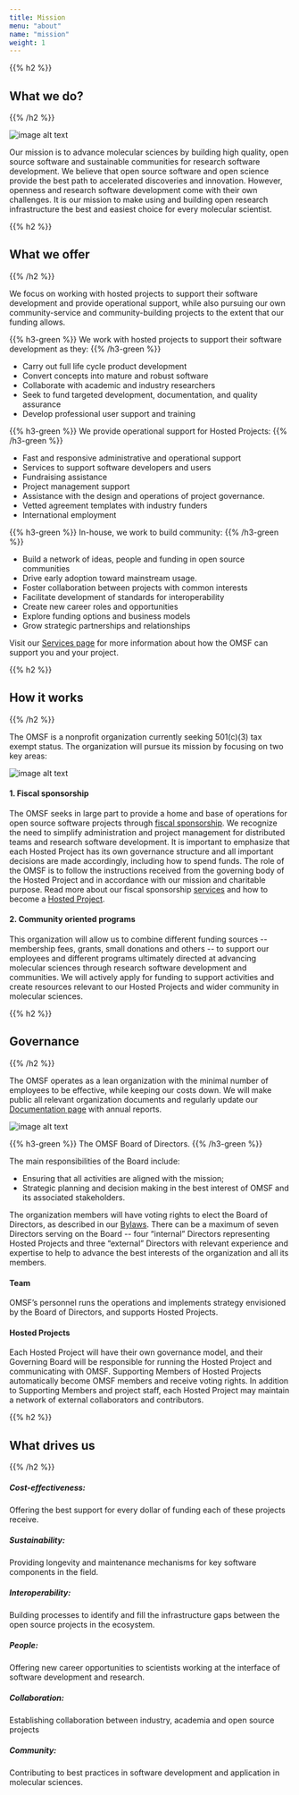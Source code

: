 ```yaml
---
title: Mission
menu: "about"
name: "mission"
weight: 1
---
```


{{% h2 %}}
## What we do?
{{% /h2 %}}

![image alt text](images/OMF-img1.jpg)

Our mission is to advance molecular sciences by building high quality, open source software and sustainable communities for research software development. 
We believe that open source software and open science provide the best path to accelerated discoveries and innovation. However, openness and research software development come with their own challenges. It is our mission to make using and building open research infrastructure the best and easiest choice for every molecular scientist.


{{% h2 %}}
## What we offer
{{% /h2 %}}

We focus on working with hosted projects to support their software development and provide operational support, while also pursuing our own community-service and community-building projects to the extent that our funding allows. 

{{% h3-green %}}
We work with hosted projects to support their software development as they:
{{% /h3-green %}}
* Carry out full life cycle product development
* Convert concepts into mature and robust software
* Collaborate with academic and industry researchers
* Seek to fund targeted development, documentation, and quality assurance
* Develop professional user support and training

{{% h3-green %}}
We provide operational support for Hosted Projects:
{{% /h3-green %}}
* Fast and responsive administrative and operational support 
* Services to support software developers and users 
* Fundraising assistance
* Project management support
* Assistance with the design and operations of project governance.
* Vetted agreement templates with industry funders
* International employment 

{{% h3-green %}}
In-house, we work to build community:
{{% /h3-green %}}
* Build a network of ideas, people and funding in open source communities
* Drive early adoption toward mainstream usage.
* Foster collaboration between projects with common interests
* Facilitate development of standards for interoperability 
* Create new career roles and opportunities 
* Explore funding options and business models 
* Grow strategic partnerships and relationships 

Visit our [Services page](#services) for more information about how the OMSF can support you and your project.


{{% h2 %}}
## How it works
{{% /h2 %}}

The OMSF is a nonprofit organization currently seeking 501(c)(3) tax exempt status. The organization will pursue its mission by focusing on two key areas:

![image alt text](images/OMF-img2.jpg)

#### 1.	Fiscal sponsorship
The OMSF seeks in large part to provide a home and base of operations for open source software projects through [fiscal sponsorship](https://en.wikipedia.org/wiki/Fiscal_sponsorship). We recognize the need to simplify administration and project management for distributed teams and research software development. It is important to emphasize that each Hosted Project has its own governance structure and all important decisions are made accordingly, including how to spend funds. The role of the OMSF is to follow the instructions received from the governing body of the Hosted Project and in accordance with our mission and charitable purpose. Read more about our fiscal sponsorship [services](#services) and how to become a [Hosted Project](#hostedproject).  

#### 2.	Community oriented programs
This organization will allow us to combine different funding sources -- membership fees, grants, small donations and others -- to support our employees and different programs ultimately directed at advancing molecular sciences through research software development and communities. We will actively apply for funding to support activities and create resources relevant to our Hosted Projects and wider community in molecular sciences.

{{% h2 %}}
## Governance
{{% /h2 %}}

The OMSF operates as a lean organization with the minimal number of employees to be effective, while keeping our costs down. We will make public all relevant organization documents and regularly update our [Documentation page](#documentation) with annual reports.

![image alt text](images/OMF-img3.jpg)

{{% h3-green %}}
The OMSF Board of Directors.
{{% /h3-green %}} 

The main responsibilities of the Board include:

* Ensuring that all activities are aligned with the mission;
* Strategic planning and decision making in the best interest of OMSF and its associated stakeholders.

The organization members will have voting rights to elect the Board of Directors, as described in our [Bylaws](#documentation). There can be a maximum of seven Directors serving on the Board -- four “internal” Directors representing Hosted Projects and three “external” Directors with relevant experience and expertise to help to advance the best interests of the organization and all its members. 

#### Team
OMSF’s personnel runs the operations and implements strategy envisioned by the Board of Directors, and supports Hosted Projects.


#### Hosted Projects
Each Hosted Project will have their own governance model, and their Governing Board will be responsible for running the Hosted Project and communicating with OMSF. Supporting Members of Hosted Projects automatically become OMSF members and receive voting rights. In addition to Supporting Members and project staff, each Hosted Project may maintain a network of external collaborators and contributors. 


{{% h2 %}}
## What drives us
{{% /h2 %}}

##### Cost-effectiveness: 
Offering the best support for every dollar of funding each of these projects receive.


##### Sustainability: 
Providing longevity and maintenance mechanisms for key software components in the field.


##### Interoperability: 
Building processes to identify and fill the infrastructure gaps between the open source projects in the ecosystem.


##### People: 
Offering new career opportunities to scientists working at the interface of software development and research.


##### Collaboration: 
Establishing collaboration between industry, academia and open source projects


##### Community: 
Contributing to best practices in software development and application in molecular sciences.
